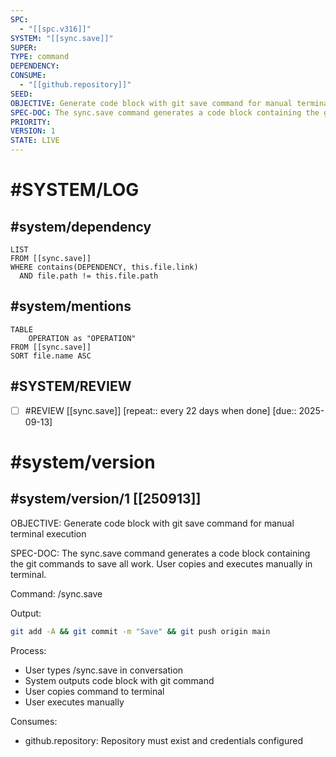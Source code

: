 ```yaml
---
SPC:
  - "[[spc.v316]]"
SYSTEM: "[[sync.save]]"
SUPER:
TYPE: command
DEPENDENCY:
CONSUME:
  - "[[github.repository]]"
SEED:
OBJECTIVE: Generate code block with git save command for manual terminal execution
SPEC-DOC: The sync.save command generates a code block containing the git commands to save all work. User copies and executes manually in terminal.
PRIORITY:
VERSION: 1
STATE: LIVE
---
```

# #SYSTEM/LOG
## #system/dependency
```dataview
LIST
FROM [[sync.save]]
WHERE contains(DEPENDENCY, this.file.link)
  AND file.path != this.file.path
```
## #system/mentions
```dataview
TABLE
    OPERATION as "OPERATION"
FROM [[sync.save]]
SORT file.name ASC
```
## #SYSTEM/REVIEW
- [ ] #REVIEW [[sync.save]]  [repeat:: every 22 days when done]  [due:: 2025-09-13]
# #system/version
## #system/version/1 [[250913]]
OBJECTIVE: Generate code block with git save command for manual terminal execution

SPEC-DOC:
The sync.save command generates a code block containing the git commands to save all work. User copies and executes manually in terminal.

Command: /sync.save

Output:
```bash
git add -A && git commit -m "Save" && git push origin main
```

Process:
- User types /sync.save in conversation
- System outputs code block with git command
- User copies command to terminal
- User executes manually

Consumes:
- github.repository: Repository must exist and credentials configured